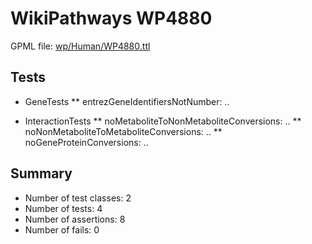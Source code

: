 # WikiPathways WP4880

GPML file: [wp/Human/WP4880.ttl](wp/Human/WP4880.ttl)

## Tests

* GeneTests
** entrezGeneIdentifiersNotNumber: ..

* InteractionTests
** noMetaboliteToNonMetaboliteConversions: ..
** noNonMetaboliteToMetaboliteConversions: ..
** noGeneProteinConversions: ..

## Summary

* Number of test classes: 2
* Number of tests: 4
* Number of assertions: 8
* Number of fails: 0
